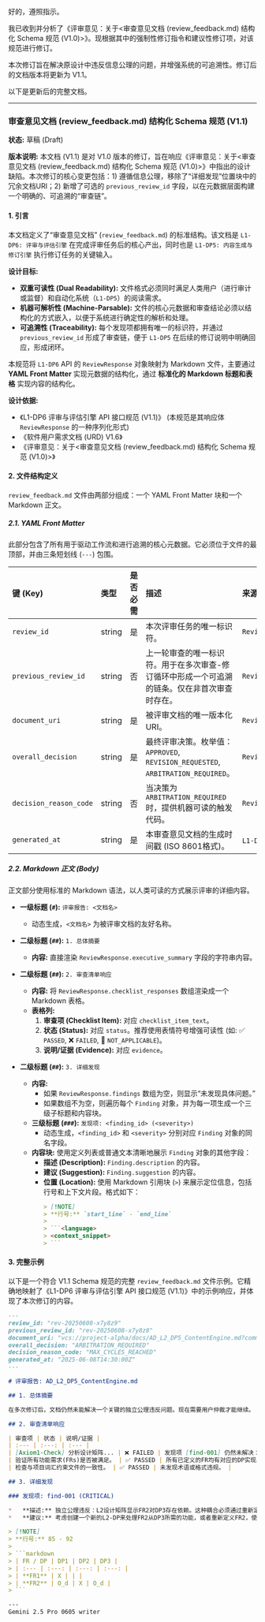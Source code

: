 好的，遵照指示。

我已收到并分析了《评审意见：关于<审查意见文档 (review_feedback.md) 结构化 Schema 规范 (V1.0)>》。现根据其中的强制性修订指令和建议性修订项，对该规范进行修订。

本次修订旨在解决原设计中违反信息公理的问题，并增强系统的可追溯性。修订后的文档版本将更新为 V1.1。

以下是更新后的完整文档。

---

### **审查意见文档 (review_feedback.md) 结构化 Schema 规范 (V1.1)**

**状态:** 草稿 (Draft)

**版本说明:** 本文档 (V1.1) 是对 V1.0 版本的修订，旨在响应《评审意见：关于<审查意见文档 (review_feedback.md) 结构化 Schema 规范 (V1.0)>》中指出的设计缺陷。本次修订的核心变更包括：1) 遵循信息公理，移除了“详细发现”位置块中的冗余文档URI；2) 新增了可选的 `previous_review_id` 字段，以在元数据层面构建一个明确的、可追溯的“审查链”。

#### **1. 引言**

本文档定义了“审查意见文档” (`review_feedback.md`) 的标准结构。该文档是 `L1-DP6: 评审与评估引擎` 在完成评审任务后的核心产出，同时也是 `L1-DP5: 内容生成与修订引擎` 执行修订任务的关键输入。

**设计目标:**
*   **双重可读性 (Dual Readability):** 文件格式必须同时满足人类用户（进行审计或监督）和自动化系统（`L1-DP5`）的阅读需求。
*   **机器可解析性 (Machine-Parsable):** 文件的核心元数据和审查结论必须以结构化的方式嵌入，以便于系统进行确定性的解析和处理。
*   **可追溯性 (Traceability):** 每个发现项都拥有唯一的标识符，并通过 `previous_review_id` 形成了审查链，便于 `L1-DP5` 在后续的修订说明中明确回应，形成闭环。

本规范将 `L1-DP6` API 的 `ReviewResponse` 对象映射为 Markdown 文件，主要通过 **YAML Front Matter** 实现元数据的结构化，通过 **标准化的 Markdown 标题和表格** 实现内容的结构化。

**设计依据:**
*   《L1-DP6 评审与评估引擎 API 接口规范 (V1.1)》 (本规范是其响应体 `ReviewResponse` 的一种序列化形式)
*   《软件用户需求文档 (URD) V1.6》
*   《评审意见：关于<审查意见文档 (review_feedback.md) 结构化 Schema 规范 (V1.0)>》

#### **2. 文件结构定义**

`review_feedback.md` 文件由两部分组成：一个 YAML Front Matter 块和一个 Markdown 正文。

##### **2.1. YAML Front Matter**

此部分包含了所有用于驱动工作流和进行追溯的核心元数据。它必须位于文件的最顶部，并由三条短划线 (`---`) 包围。

| 键 (Key) | 类型 | 是否必需 | 描述 | 来源 (API Response) |
| :--- | :--- | :--- | :--- | :--- |
| `review_id` | string | 是 | 本次评审任务的唯一标识符。 | `ReviewResponse.review_id` |
| `previous_review_id` | string | 否 | 上一轮审查的唯一标识符。用于在多次审查-修订循环中形成一个可追溯的链条。仅在非首次审查时存在。 | `ReviewResponse.previous_review_id` |
| `document_uri` | string | 是 | 被评审文档的唯一版本化URI。 | `ReviewRequest.document_uri` |
| `overall_decision` | string | 是 | 最终评审决策。枚举值：`APPROVED`, `REVISION_REQUESTED`, `ARBITRATION_REQUIRED`。 | `ReviewResponse.overall_decision` |
| `decision_reason_code` | string | 否 | 当决策为 `ARBITRATION_REQUIRED` 时，提供机器可读的触发代码。 | `ReviewResponse.decision_reason.code` |
| `generated_at` | string | 是 | 本审查意见文档的生成时间戳 (ISO 8601格式)。 | `L1-DP6` 生成时的时间 |

##### **2.2. Markdown 正文 (Body)**

正文部分使用标准的 Markdown 语法，以人类可读的方式展示评审的详细内容。

*   **一级标题 (`#`):** `评审报告: <文档名>`
    *   动态生成，`<文档名>` 为被评审文档的友好名称。

*   **二级标题 (`##`):** `1. 总体摘要`
    *   **内容:** 直接渲染 `ReviewResponse.executive_summary` 字段的字符串内容。

*   **二级标题 (`##`):** `2. 审查清单响应`
    *   **内容:** 将 `ReviewResponse.checklist_responses` 数组渲染成一个 Markdown 表格。
    *   **表格列:**
        1.  **审查项 (Checklist Item):** 对应 `checklist_item_text`。
        2.  **状态 (Status):** 对应 `status`。推荐使用表情符号增强可读性 (如: ✅ `PASSED`, ❌ `FAILED`, 🤷 `NOT_APPLICABLE`)。
        3.  **说明/证据 (Evidence):** 对应 `evidence`。

*   **二级标题 (`##`):** `3. 详细发现`
    *   **内容:**
        *   如果 `ReviewResponse.findings` 数组为空，则显示“未发现具体问题。”
        *   如果数组不为空，则遍历每个 `Finding` 对象，并为每一项生成一个三级子标题和内容块。
    *   **三级标题 (`###`):** `发现项: <finding_id> (<severity>)`
        *   动态生成，`<finding_id>` 和 `<severity>` 分别对应 `Finding` 对象的同名字段。
    *   **内容块:** 使用定义列表或普通文本清晰地展示 `Finding` 对象的其他字段：
        *   **描述 (Description):** `Finding.description` 的内容。
        *   **建议 (Suggestion):** `Finding.suggestion` 的内容。
        *   **位置 (Location):** 使用 Markdown 引用块 (`>`) 来展示定位信息，包括行号和上下文片段。格式如下：
            ```markdown
            > [!NOTE]
            > **行号:** `start_line` - `end_line`
            >
            > ```<language>
            > <context_snippet>
            > ```
            ```

#### **3. 完整示例**

以下是一个符合 V1.1 Schema 规范的完整 `review_feedback.md` 文件示例。它精确地映射了《L1-DP6 评审与评估引擎 API 接口规范 (V1.1)》中的示例响应，并体现了本次修订的内容。

```markdown
---
review_id: "rev-20250608-x7y8z9"
previous_review_id: "rev-20250608-x7y8z8"
document_uri: "vcs://project-alpha/docs/AD_L2_DP5_ContentEngine.md?commit=a1b2c3d4"
overall_decision: "ARBITRATION_REQUIRED"
decision_reason_code: "MAX_CYCLES_REACHED"
generated_at: "2025-06-08T14:30:00Z"
---

# 评审报告: AD_L2_DP5_ContentEngine.md

## 1. 总体摘要

在多次修订后，文档仍然未能解决一个关键的独立公理违反问题。现在需要用户仲裁才能继续。

## 2. 审查清单响应

| 审查项 | 状态 | 说明/证据 |
| :--- | :---: | :--- |
| [Axiom1-Check] 分析设计矩阵... | ❌ FAILED | 发现项 [find-001] 仍然未解决：L2设计矩阵仍未对角化或下三角化，表明存在持续的耦合。 |
| 验证所有功能需求(FRs)是否被满足。 | ✅ PASSED | 所有已定义的FR均有对应的DP实现。 |
| 检查与项目词汇约束文件的一致性。 | ✅ PASSED | 未发现术语或格式违规。 |

## 3. 详细发现

### 发现项: find-001 (CRITICAL)

*   **描述:** 独立公理违反：L2设计矩阵显示FR2对DP3存在依赖。这种耦合必须通过重新定义FR或DP来消除，以实现解耦设计。
*   **建议:** 考虑创建一个新的L2-DP来处理FR2从DP3所需的功能，或者重新定义FR2，使其不直接需要该信息。

> [!NOTE]
> **行号:** 85 - 92
>
> ```markdown
> | FR / DP | DP1 | DP2 | DP3 |
> | :--- | :---: | :---: | :---: |
> | **FR1** | X | | |
> | **FR2** | O_d | X | O_d |
> ```

---
Gemini 2.5 Pro 0605 writer